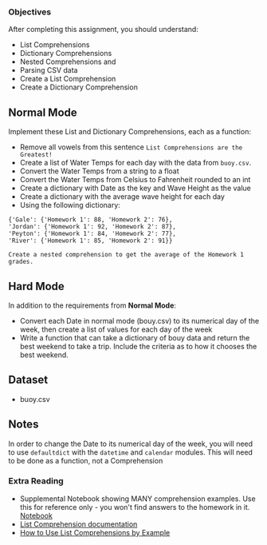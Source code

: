 ### Objectives

After completing this assignment, you should understand:

* List Comprehensions
* Dictionary Comprehensions
* Nested Comprehensions
and
* Parsing CSV data
* Create a List Comprehension
* Create a Dictionary Comprehension

## Normal Mode

Implement these List and Dictionary Comprehensions, each as a function:

  * Remove all vowels from this sentence `List Comprehensions are the Greatest!`
  * Create a list of Water Temps for each day with the data from `buoy.csv`.
  * Convert the Water Temps from a string to a float
  * Convert the Water Temps from Celsius to Fahrenheit rounded to an int
  * Create a dictionary with Date as the key and Wave Height as the value
  * Create a dictionary with the average wave height for each day
  * Using the following dictionary:
  ```
{'Gale': {'Homework 1': 88, 'Homework 2': 76},
 'Jordan': {'Homework 1': 92, 'Homework 2': 87},
 'Peyton': {'Homework 1': 84, 'Homework 2': 77},
 'River': {'Homework 1': 85, 'Homework 2': 91}}
```
    Create a nested comprehension to get the average of the Homework 1 grades.

## Hard Mode

In addition to the requirements from **Normal Mode**:

  * Convert each Date in normal mode (bouy.csv) to its numerical day of the week,
    then create a list of values for each day of the week
  * Write a function that can take a dictionary of bouy data and return the best weekend to take a trip. Include the criteria
  as to how it chooses the best weekend.
 
## Dataset

* buoy.csv

## Notes

In order to change the Date to its numerical day of the week, you will need
to use `defaultdict` with the `datetime` and `calendar` modules. This will need
to be done as a function, not a Comprehension

### Extra Reading

 * Supplemental Notebook showing MANY comprehension examples. Use this for reference only - you won't find answers to the homework in it. [Notebook](https://github.com/tiy-lv-python-2015-10/class-notes/blob/master/week2/01%20-%20Comprehensions%20and%20Sets.ipynb)
* [List Comprehension documentation](https://docs.python.org/3/tutorial/datastructures.html#list-comprehensions)
* [How to Use List Comprehensions by Example](http://howchoo.com/g/ngi2zddjzdf/how-to-use-list-comprehension-in-python)
